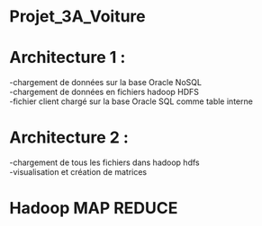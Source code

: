 # Projet_3A_Voiture


  # Architecture 1 :
  
  -chargement de données sur la base Oracle NoSQL 
  <br>
  -chargement de données en fichiers hadoop HDFS
    <br>
  -fichier client chargé sur la base Oracle SQL comme table interne
  
  # Architecture 2 :
 
  -chargement de tous les fichiers dans hadoop hdfs 
    <br>
  -visualisation et création de matrices
  
  # Hadoop MAP REDUCE 
  
  
  
